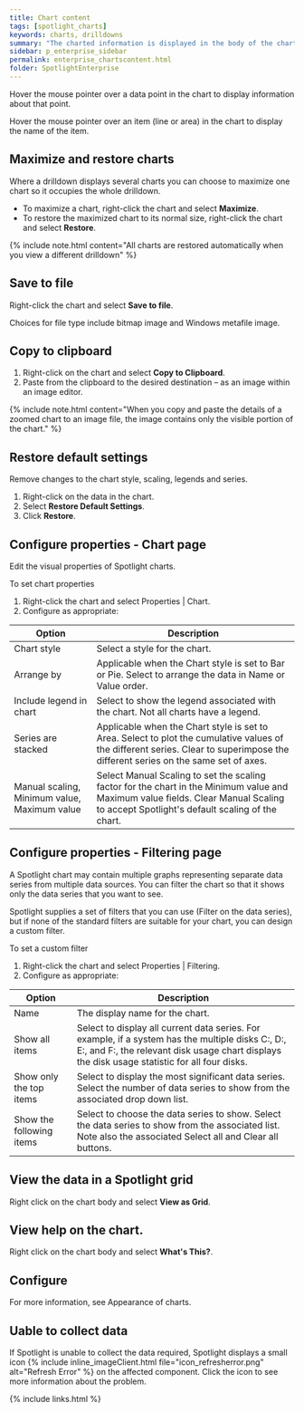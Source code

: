 ```yaml
---
title: Chart content
tags: [spotlight_charts]
keywords: charts, drilldowns
summary: "The charted information is displayed in the body of the chart."
sidebar: p_enterprise_sidebar
permalink: enterprise_chartscontent.html
folder: SpotlightEnterprise
---
```



Hover the mouse pointer over a data point in the chart to display information about that point.

Hover the mouse pointer over an item (line or area) in the chart to display the name of the item.




## Maximize and restore charts

Where a drilldown displays several charts you can choose to maximize one chart so it occupies the whole drilldown.

* To maximize a chart, right-click the chart and select **Maximize**.
* To restore the maximized chart to its normal size, right-click the chart and select **Restore**.

{% include note.html content="All charts are restored automatically when you view a different drilldown" %}

## Save to file

Right-click the chart and select **Save to file**.

Choices for file type include bitmap image and Windows metafile image.


## Copy to clipboard

1. Right-click on the chart and select **Copy to Clipboard**.
2. Paste from the clipboard to the desired destination – as an image within an image editor.

{% include note.html content="When you copy and paste the details of a zoomed chart to an image file, the image contains only the visible portion of the chart." %}


## Restore default settings

Remove changes to the chart style, scaling, legends and series.

1. Right-click on the data in the chart.
2. Select **Restore Default Settings**.
3. Click **Restore**.

## Configure properties - Chart page

Edit the visual properties of Spotlight charts.

To set chart properties

1. Right-click the chart and select Properties \| Chart.
2. Configure as appropriate:

Option | Description
-------|------------
Chart style | Select a style for the chart.
Arrange by | Applicable when the Chart style is set to Bar or Pie. Select to arrange the data in Name or Value order.
Include legend in chart | Select to show the legend associated with the chart. Not all charts have a legend.
Series are stacked | Applicable when the Chart style is set to Area. Select to plot the cumulative values of the different series. Clear to superimpose the different series on the same set of axes.
Manual scaling, Minimum value, Maximum value | Select Manual Scaling to set the scaling factor for the chart in the Minimum value and Maximum value fields. Clear Manual Scaling to accept Spotlight's default scaling of the chart.


## Configure properties - Filtering page

A Spotlight chart may contain multiple graphs representing separate data series from multiple data sources. You can filter the chart so that it shows only the data series that you want to see.

Spotlight supplies a set of filters that you can use (Filter on the data series), but if none of the standard filters are suitable for your chart, you can design a custom filter.

To set a custom filter

1. Right-click the chart and select Properties \| Filtering.
2. Configure as appropriate:

Option | Description
-------|------------
Name | The display name for the chart.
Show all items | Select to display all current data series. For example, if a system has the multiple disks C:, D:, E:, and F:, the relevant disk usage chart displays the disk usage statistic for all four disks.
Show only the top items | Select to display the most significant data series. Select the number of data series to show from the associated drop down list.
Show the following items | Select to choose the data series to show. Select the data series to show from the associated list. Note also the associated Select all and Clear all buttons.

## View the data in a Spotlight grid

Right click on the chart body and select  **View as Grid**.


## View help on the chart.

Right click on the chart body and select  **What's This?**.

## Configure

For more information, see Appearance of charts.


## Uable to collect data

If Spotlight is unable to collect the data required, Spotlight displays a small icon {% include inline_imageClient.html file="icon_refresherror.png" alt="Refresh Error" %} on the affected component. Click the icon to see more information about the problem.

{% include links.html %}
